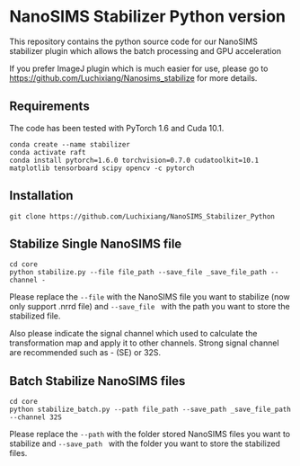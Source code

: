 # NanoSIMS Stabilizer Python version
This repository contains the python source code for our NanoSIMS stabilizer plugin which allows the batch processing and GPU acceleration

If you prefer ImageJ plugin which is much easier for use, please go to https://github.com/Luchixiang/Nanosims_stabilize for more details. 

## Requirements
The code has been tested with PyTorch 1.6 and Cuda 10.1.
```Shell
conda create --name stabilizer
conda activate raft
conda install pytorch=1.6.0 torchvision=0.7.0 cudatoolkit=10.1 matplotlib tensorboard scipy opencv -c pytorch
```

## Installation
```Shell
git clone https://github.com/Luchixiang/NanoSIMS_Stabilizer_Python
```

## Stabilize Single NanoSIMS file

```Shell
cd core
python stabilize.py --file file_path --save_file _save_file_path --channel -
```
Please replace the ``--file`` with the NanoSIMS file you want to stabilize (now only support .nrrd file) and `--save_file ` with the path you want to store the stabilized file.

Also please indicate the signal channel which used to calculate the transformation map and apply it to other channels. Strong signal channel are recommended such as - (SE) or 32S.

## Batch Stabilize NanoSIMS files
```Shell
cd core
python stabilize_batch.py --path file_path --save_path _save_file_path --channel 32S
```
Please replace the ``--path`` with the folder stored NanoSIMS files you want to stabilize and `--save_path ` with the folder you want to store the stabilized files.